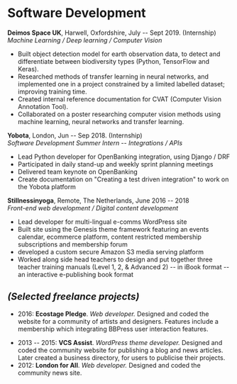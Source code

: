 # Software Development

**Deimos Space UK**, Harwell, Oxfordshire, July -- Sept 2019. (Internship)\
*Machine Learning / Deep learning / Computer Vision*

- Built object detection model for earth observation data, to detect and differentiate between biodiversity types (Python, TensorFlow and Keras).
- Researched methods of transfer learning in neural networks, and implemented one in a project constrained by a limited labelled dataset; improving training time.
- Created internal reference documentation for CVAT (Computer Vision Annotation Tool).
- Collaborated on a poster researching computer vision methods using machine learning, neural networks and transfer learning.


**Yobota**, London, Jun -- Sep 2018. (Internship)\
*Software Development Summer Intern -- Integrations / APIs*

-   Lead Python developer for OpenBanking integration, using Django / DRF
-   Participated in daily stand-up and weekly sprint planning meetings
-   Delivered team keynote on OpenBanking
-   Create documentation on "Creating a test driven integration" to work on the Yobota platform

**Stillnessinyoga**, Remote, The Netherlands, June 2016 -- 2018\
*Front-end web development / Digital content development*

-   Lead developer for multi-lingual e-comms WordPress site
-   Built site using the Genesis theme framework featuring an events calendar, ecommerce platform, content restricted membership subscriptions and membership forum
-   developed a custom secure Amazon S3 media serving platform
-   Worked along side head teachers to design and put together three teacher training manuals (Level 1, 2, & Advanced 2) -- in iBook format -- an interactive e-publishing book format

## *(Selected freelance projects)*

-   2016: **Ecostage Pledge**. *Web developer.* Designed and coded the website for a community of artists and designers. Features include a membership which integrating BBPress user interaction features.
<!-- -   2015: **Giddy Diva**. *WordPress theme developer*. Migrated a static site to WordPress, Built out theme, integrated client testimonials. -->
-   2013 -- 2015: **VCS Assist**. *WordPress theme developer.* Designed and coded the community website for publishing a blog and news articles. Later created a business directory, for users to publicise their projects.
-   2012: **London for All**. *Web developer.* Designed and coded the community news site.
<!-- -   2012: **MIAGOA**. *WordPress theme developer.* Developed site from a photoshop image design template. -->
